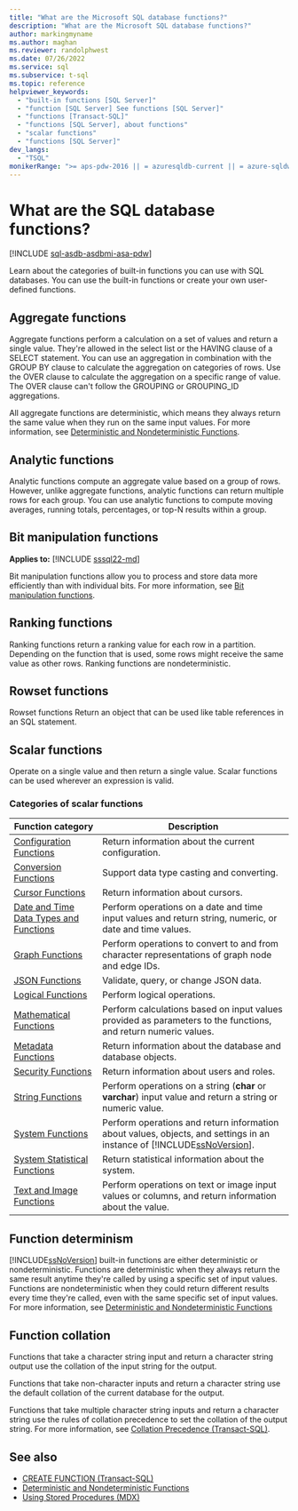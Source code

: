 ```yaml
---
title: "What are the Microsoft SQL database functions?"
description: "What are the Microsoft SQL database functions?"
author: markingmyname
ms.author: maghan
ms.reviewer: randolphwest
ms.date: 07/26/2022
ms.service: sql
ms.subservice: t-sql
ms.topic: reference
helpviewer_keywords:
  - "built-in functions [SQL Server]"
  - "function [SQL Server] See functions [SQL Server]"
  - "functions [Transact-SQL]"
  - "functions [SQL Server], about functions"
  - "scalar functions"
  - "functions [SQL Server]"
dev_langs:
  - "TSQL"
monikerRange: ">= aps-pdw-2016 || = azuresqldb-current || = azure-sqldw-latest || >= sql-server-2016 || >= sql-server-linux-2017 || = azuresqldb-mi-current"
---
```

# What are the SQL database functions?

[!INCLUDE [sql-asdb-asdbmi-asa-pdw](../../includes/applies-to-version/sql-asdb-asdbmi-asa-pdw.md)]

Learn about the categories of built-in functions you can use with SQL databases. You can use the built-in functions or create your own user-defined functions.

## Aggregate functions

Aggregate functions perform a calculation on a set of values and return a single value. They're allowed in the select list or the HAVING clause of a SELECT statement. You can use an aggregation in combination with the GROUP BY clause to calculate the aggregation on categories of rows. Use the OVER clause to calculate the aggregation on a specific range of value. The OVER clause can't follow the GROUPING or GROUPING_ID aggregations.

All aggregate functions are deterministic, which means they always return the same value when they run on the same input values. For more information, see [Deterministic and Nondeterministic Functions](../../relational-databases/user-defined-functions/deterministic-and-nondeterministic-functions.md).

## Analytic functions

Analytic functions compute an aggregate value based on a group of rows. However, unlike aggregate functions, analytic functions can return multiple rows for each group. You can use analytic functions to compute moving averages, running totals, percentages, or top-N results within a group.

## Bit manipulation functions

**Applies to:** [!INCLUDE [sssql22-md](../../includes/sssql22-md.md)]

Bit manipulation functions allow you to process and store data more efficiently than with individual bits. For more information, see [Bit manipulation functions](bit-manipulation-functions-overview.md).

## Ranking functions

Ranking functions return a ranking value for each row in a partition. Depending on the function that is used, some rows might receive the same value as other rows. Ranking functions are nondeterministic.

## Rowset functions

Rowset functions Return an object that can be used like table references in an SQL statement.

## Scalar functions

Operate on a single value and then return a single value. Scalar functions can be used wherever an expression is valid.

### Categories of scalar functions

|Function category|Description|  
|-----------------------|-----------------|  
|[Configuration Functions](configuration-functions-transact-sql.md)|Return information about the current configuration.|  
|[Conversion Functions](conversion-functions-transact-sql.md)|Support data type casting and converting.|  
|[Cursor Functions](cursor-functions-transact-sql.md)|Return information about cursors.|  
|[Date and Time Data Types and Functions](date-and-time-data-types-and-functions-transact-sql.md)|Perform operations on a date and time input values and return string, numeric, or date and time values.|  
|[Graph Functions](graph-functions-transact-sql.md)|Perform operations to convert to and from character representations of graph node and edge IDs.|
|[JSON Functions](json-functions-transact-sql.md)|Validate, query, or change JSON data.|  
|[Logical Functions](logical-functions-choose-transact-sql.md)|Perform logical operations.|  
|[Mathematical Functions](mathematical-functions-transact-sql.md)|Perform calculations based on input values provided as parameters to the functions, and return numeric values.|  
|[Metadata Functions](metadata-functions-transact-sql.md)|Return information about the database and database objects.|  
|[Security Functions](security-functions-transact-sql.md)|Return information about users and roles.|  
|[String Functions](string-functions-transact-sql.md)|Perform operations on a string (**char** or **varchar**) input value and return a string or numeric value.|  
|[System Functions](../../relational-databases/system-functions/system-functions-category-transact-sql.md)|Perform operations and return information about values, objects, and settings in an instance of [!INCLUDE[ssNoVersion](../../includes/ssnoversion-md.md)].|  
|[System Statistical Functions](system-statistical-functions-transact-sql.md)|Return statistical information about the system.|  
|[Text and Image Functions](./text-and-image-functions-textptr-transact-sql.md)|Perform operations on text or image input values or columns, and return information about the value.|

## Function determinism

[!INCLUDE[ssNoVersion](../../includes/ssnoversion-md.md)] built-in functions are either deterministic or nondeterministic. Functions are deterministic when they always return the same result anytime they're called by using a specific set of input values. Functions are nondeterministic when they could return different results every time they're called, even with the same specific set of input values. For more information, see [Deterministic and Nondeterministic Functions](../../relational-databases/user-defined-functions/deterministic-and-nondeterministic-functions.md)

## Function collation

Functions that take a character string input and return a character string output use the collation of the input string for the output.

Functions that take non-character inputs and return a character string use the default collation of the current database for the output.

Functions that take multiple character string inputs and return a character string use the rules of collation precedence to set the collation of the output string. For more information, see [Collation Precedence &#40;Transact-SQL&#41;](../../t-sql/statements/collation-precedence-transact-sql.md).

## See also

- [CREATE FUNCTION &#40;Transact-SQL&#41;](../../t-sql/statements/create-function-transact-sql.md)
- [Deterministic and Nondeterministic Functions](../../relational-databases/user-defined-functions/deterministic-and-nondeterministic-functions.md)
- [Using Stored Procedures &#40;MDX&#41;](../../mdx/using-stored-procedures-mdx.md)
